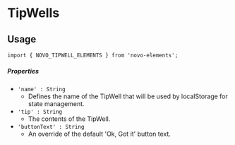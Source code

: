 # TipWells

## Usage
    import { NOVO_TIPWELL_ELEMENTS } from 'novo-elements';

##### Properties
- `'name' : String`
    * Defines the name of the TipWell that will be used by localStorage for state management.
- `'tip' : String`
    * The contents of the TipWell.
- `'buttonText' : String`
    * An override of the default 'Ok, Got it' button text.
